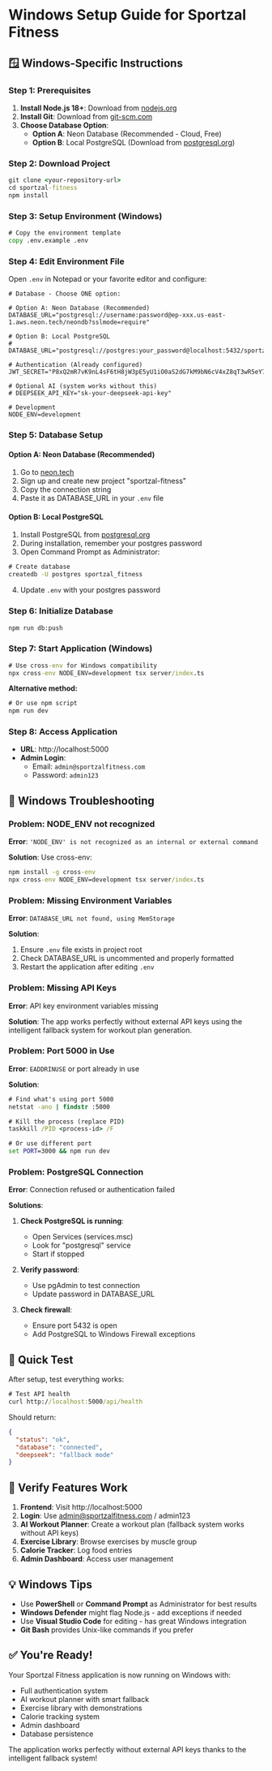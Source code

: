 # Windows Setup Guide for Sportzal Fitness

## 🪟 Windows-Specific Instructions

### Step 1: Prerequisites
1. **Install Node.js 18+**: Download from [nodejs.org](https://nodejs.org/)
2. **Install Git**: Download from [git-scm.com](https://git-scm.com/)
3. **Choose Database Option**:
   - **Option A**: Neon Database (Recommended - Cloud, Free)
   - **Option B**: Local PostgreSQL (Download from [postgresql.org](https://www.postgresql.org/download/windows/))

### Step 2: Download Project
```cmd
git clone <your-repository-url>
cd sportzal-fitness
npm install
```

### Step 3: Setup Environment (Windows)
```cmd
# Copy the environment template
copy .env.example .env
```

### Step 4: Edit Environment File
Open `.env` in Notepad or your favorite editor and configure:

```env
# Database - Choose ONE option:

# Option A: Neon Database (Recommended)
DATABASE_URL="postgresql://username:password@ep-xxx.us-east-1.aws.neon.tech/neondb?sslmode=require"

# Option B: Local PostgreSQL  
# DATABASE_URL="postgresql://postgres:your_password@localhost:5432/sportzal_fitness"

# Authentication (Already configured)
JWT_SECRET="P8xQ2mR7vK9nL4sF6tH8jW3pE5yU1iO0aS2dG7kM9bN6cV4xZ8qT3wR5eY7uI1oP"

# Optional AI (system works without this)
# DEEPSEEK_API_KEY="sk-your-deepseek-api-key"

# Development
NODE_ENV=development
```

### Step 5: Database Setup

#### Option A: Neon Database (Recommended)
1. Go to [neon.tech](https://neon.tech)
2. Sign up and create new project "sportzal-fitness"
3. Copy the connection string
4. Paste it as DATABASE_URL in your `.env` file

#### Option B: Local PostgreSQL
1. Install PostgreSQL from [postgresql.org](https://www.postgresql.org/download/windows/)
2. During installation, remember your postgres password
3. Open Command Prompt as Administrator:
```cmd
# Create database
createdb -U postgres sportzal_fitness
```
4. Update `.env` with your postgres password

### Step 6: Initialize Database
```cmd
npm run db:push
```

### Step 7: Start Application (Windows)
```cmd
# Use cross-env for Windows compatibility
npx cross-env NODE_ENV=development tsx server/index.ts
```

**Alternative method:**
```cmd
# Or use npm script
npm run dev
```

### Step 8: Access Application
- **URL**: http://localhost:5000
- **Admin Login**:
  - Email: `admin@sportzalfitness.com`
  - Password: `admin123`

## 🔧 Windows Troubleshooting

### Problem: NODE_ENV not recognized
**Error**: `'NODE_ENV' is not recognized as an internal or external command`

**Solution**: Use cross-env:
```cmd
npm install -g cross-env
npx cross-env NODE_ENV=development tsx server/index.ts
```

### Problem: Missing Environment Variables
**Error**: `DATABASE_URL not found, using MemStorage`

**Solution**: 
1. Ensure `.env` file exists in project root
2. Check DATABASE_URL is uncommented and properly formatted
3. Restart the application after editing `.env`

### Problem: Missing API Keys
**Error**: API key environment variables missing

**Solution**: The app works perfectly without external API keys using the intelligent fallback system for workout plan generation.

### Problem: Port 5000 in Use
**Error**: `EADDRINUSE` or port already in use

**Solution**:
```cmd
# Find what's using port 5000
netstat -ano | findstr :5000

# Kill the process (replace PID)
taskkill /PID <process-id> /F

# Or use different port
set PORT=3000 && npm run dev
```

### Problem: PostgreSQL Connection
**Error**: Connection refused or authentication failed

**Solutions**:
1. **Check PostgreSQL is running**:
   - Open Services (services.msc)
   - Look for "postgresql" service
   - Start if stopped

2. **Verify password**:
   - Use pgAdmin to test connection
   - Update password in DATABASE_URL

3. **Check firewall**:
   - Ensure port 5432 is open
   - Add PostgreSQL to Windows Firewall exceptions

## 🚀 Quick Test
After setup, test everything works:

```cmd
# Test API health
curl http://localhost:5000/api/health
```

Should return:
```json
{
  "status": "ok",
  "database": "connected",
  "deepseek": "fallback mode"
}
```

## 📱 Verify Features Work

1. **Frontend**: Visit http://localhost:5000
2. **Login**: Use admin@sportzalfitness.com / admin123  
3. **AI Workout Planner**: Create a workout plan (fallback system works without API keys)
4. **Exercise Library**: Browse exercises by muscle group
5. **Calorie Tracker**: Log food entries
6. **Admin Dashboard**: Access user management

## 💡 Windows Tips

- Use **PowerShell** or **Command Prompt** as Administrator for best results
- **Windows Defender** might flag Node.js - add exceptions if needed
- Use **Visual Studio Code** for editing - has great Windows integration
- **Git Bash** provides Unix-like commands if you prefer

## ✅ You're Ready!

Your Sportzal Fitness application is now running on Windows with:
- Full authentication system
- AI workout planner with smart fallback
- Exercise library with demonstrations
- Calorie tracking system  
- Admin dashboard
- Database persistence

The application works perfectly without external API keys thanks to the intelligent fallback system!
